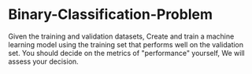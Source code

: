 # Binary-Classification-Problem
 Given the training and validation datasets, Create and train a machine learning model using the training set that performs well on the validation set. You should decide on the metrics of "performance" yourself, We will assess your decision.
